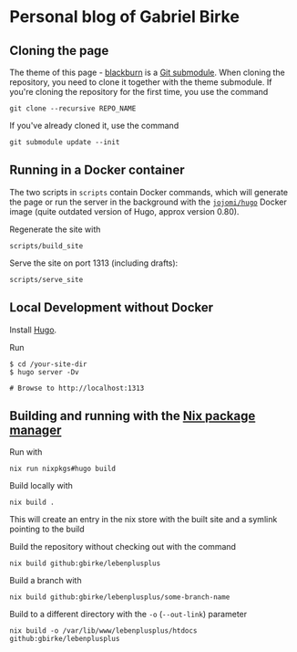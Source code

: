 # Personal blog of Gabriel Birke

## Cloning the page

The theme of this page -
[blackburn](https://github.com/yoshiharuyamashita/blackburn) is a [Git
submodule](https://git-scm.com/book/en/v2/Git-Tools-Submodules). When cloning
the repository, you need to clone it together with the theme submodule.
If you're cloning the repository for the first time, you use the command

    git clone --recursive REPO_NAME

If you've already cloned it, use the command

    git submodule update --init

## Running in a Docker container

The two scripts in `scripts` contain Docker commands, which will generate the page or run the server in the background with the [`jojomi/hugo`](https://hub.docker.com/r/jojomi/hugo) Docker image (quite outdated version of Hugo, approx version 0.80).

Regenerate the site with

    scripts/build_site

Serve the site on port 1313 (including drafts):

    scripts/serve_site

## Local Development without Docker

Install [Hugo](https://gohugo.io).

Run

    $ cd /your-site-dir
    $ hugo server -Dv

    # Browse to http://localhost:1313

## Building and running with the [Nix package manager](https://nixos.org/)

Run with

    nix run nixpkgs#hugo build

Build locally with

    nix build .

This will create an entry in the nix store with the built site and a
symlink pointing to the build

Build the repository without checking out with the command

    nix build github:gbirke/lebenplusplus

Build a branch with

    nix build github:gbirke/lebenplusplus/some-branch-name

Build to a different directory with the `-o` (`--out-link`) parameter

    nix build -o /var/lib/www/lebenplusplus/htdocs github:gbirke/lebenplusplus

